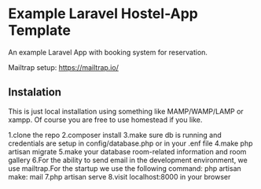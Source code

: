 Example Laravel Hostel-App Template
===================================

An example Laravel App with booking system for reservation.

Mailtrap setup: https://mailtrap.io/

Instalation
------------

This is just local installation using something like MAMP/WAMP/LAMP or xampp. Of course you are free to use homestead if you like.

1.clone the repo
2.composer install
3.make sure db is running and credentials are setup in config/database.php or in your .enf file
4.make php artisan migrate
5.make your database room-related information and room gallery
6.For the ability to send email in the development environment, we use mailtrap.For the startup we use the following command: php artisan make: mail
7.php artisan serve
8.visit localhost:8000 in your browser

